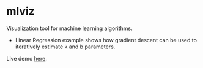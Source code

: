 # mlviz

Visualization tool for machine learning algorithms.

- Linear Regression example shows how gradient descent can be used to iteratively estimate k and b parameters.

Live demo [here](https://audrium.github.io/mlviz).
